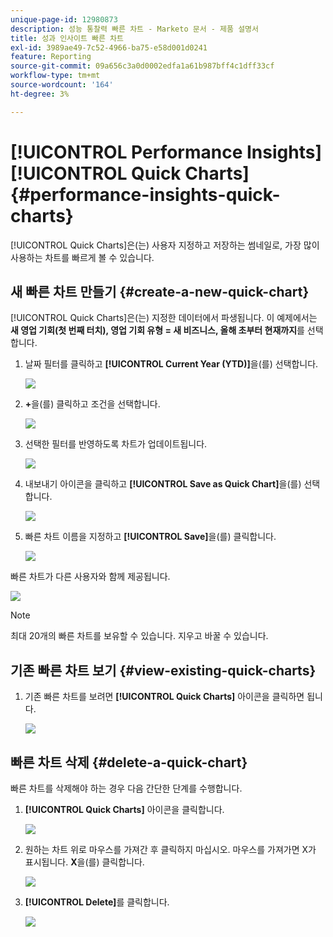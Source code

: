 ```yaml
---
unique-page-id: 12980873
description: 성능 통찰력 빠른 차트 - Marketo 문서 - 제품 설명서
title: 성과 인사이트 빠른 차트
exl-id: 3989ae49-7c52-4966-ba75-e58d001d0241
feature: Reporting
source-git-commit: 09a656c3a0d0002edfa1a61b987bff4c1dff33cf
workflow-type: tm+mt
source-wordcount: '164'
ht-degree: 3%

---
```


# [!UICONTROL Performance Insights] [!UICONTROL Quick Charts] {#performance-insights-quick-charts}

[!UICONTROL Quick Charts]은(는) 사용자 지정하고 저장하는 썸네일로, 가장 많이 사용하는 차트를 빠르게 볼 수 있습니다.

## 새 빠른 차트 만들기 {#create-a-new-quick-chart}

[!UICONTROL Quick Charts]은(는) 지정한 데이터에서 파생됩니다. 이 예제에서는 **새 영업 기회(첫 번째 터치), 영업 기회 유형 = 새 비즈니스, 올해 초부터 현재까지**&#x200B;를 선택합니다.

1. 날짜 필터를 클릭하고 **[!UICONTROL Current Year (YTD)]**&#x200B;을(를) 선택합니다.

   ![](assets/1-2.png)

1. **+**&#x200B;을(를) 클릭하고 조건을 선택합니다.

   ![](assets/2-2.png)

1. 선택한 필터를 반영하도록 차트가 업데이트됩니다.

   ![](assets/3-3.png)

1. 내보내기 아이콘을 클릭하고 **[!UICONTROL Save as Quick Chart]**&#x200B;을(를) 선택합니다.

   ![](assets/4-2.png)

1. 빠른 차트 이름을 지정하고 **[!UICONTROL Save]**&#x200B;을(를) 클릭합니다.

   ![](assets/5-3.png)

빠른 차트가 다른 사용자와 함께 제공됩니다.

![](assets/6-3.png)

>[!NOTE]
>
>최대 20개의 빠른 차트를 보유할 수 있습니다. 지우고 바꿀 수 있습니다.

## 기존 빠른 차트 보기 {#view-existing-quick-charts}

1. 기존 빠른 차트를 보려면 **[!UICONTROL Quick Charts]** 아이콘을 클릭하면 됩니다.

   ![](assets/7-1.png)

## 빠른 차트 삭제 {#delete-a-quick-chart}

빠른 차트를 삭제해야 하는 경우 다음 간단한 단계를 수행합니다.

1. **[!UICONTROL Quick Charts]** 아이콘을 클릭합니다.

   ![](assets/8-1.png)

1. 원하는 차트 위로 마우스를 가져간 후 클릭하지 마십시오. 마우스를 가져가면 X가 표시됩니다. **X**&#x200B;을(를) 클릭합니다.

   ![](assets/9-2.png)

1. **[!UICONTROL Delete]**&#x200B;를 클릭합니다.

   ![](assets/10-1.png)
